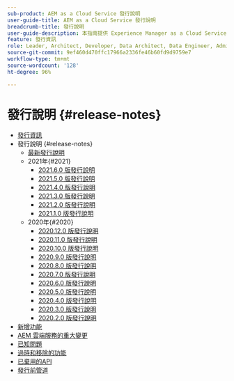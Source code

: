 ```yaml
---
sub-product: AEM as a Cloud Service 發行說明
user-guide-title: AEM as a Cloud Service 發行說明
breadcrumb-title: 發行說明
user-guide-description: 本指南提供 Experience Manager as a Cloud Service 最新版本的重要資訊，包括新增、過時和移除的功能，以及已知問題。
feature: 發行資訊
role: Leader, Architect, Developer, Data Architect, Data Engineer, Admin, User
source-git-commit: 9ef460d470ffc17966a2336fe46b60fd9d9759e7
workflow-type: tm+mt
source-wordcount: '128'
ht-degree: 96%

---
```



# 發行說明 {#release-notes}

+ [發行資訊](/help/release-notes/home.md)
+ 發行說明 {#release-notes}
   + [最新發行說明](/help/release-notes/release-notes-cloud/release-notes-current.md)
   + 2021年{#2021}
      + [2021.6.0 版發行說明](/help/release-notes/release-notes-cloud/2021/release-notes-2021-6-0.md)
      + [2021.5.0 版發行說明](/help/release-notes/release-notes-cloud/2021/release-notes-2021-5-0.md)
      + [2021.4.0 版發行說明](/help/release-notes/release-notes-cloud/2021/release-notes-2021-4-0.md)
      + [2021.3.0 版發行說明](/help/release-notes/release-notes-cloud/2021/release-notes-2021-3-0.md)
      + [2021.2.0 版發行說明](/help/release-notes/release-notes-cloud/2021/release-notes-2021-2-0.md)
      + [2021.1.0 版發行說明](/help/release-notes/release-notes-cloud/2021/release-notes-2021-1-0.md)
   + 2020年{#2020}
      + [2020.12.0 版發行說明](/help/release-notes/release-notes-cloud/2020/release-notes-2020-12-0.md)
      + [2020.11.0 版發行說明](/help/release-notes/release-notes-cloud/2020/release-notes-2020-11-0.md)
      + [2020.10.0 版發行說明](/help/release-notes/release-notes-cloud/2020/release-notes-2020-10-0.md)
      + [2020.9.0 版發行說明](/help/release-notes/release-notes-cloud/2020/release-notes-2020-9-0.md)
      + [2020.8.0 版發行說明](/help/release-notes/release-notes-cloud/2020/release-notes-2020-8-0.md)
      + [2020.7.0 版發行說明](/help/release-notes/release-notes-cloud/2020/release-notes-2020-7-0.md)
      + [2020.6.0 版發行說明](/help/release-notes/release-notes-cloud/2020/release-notes-2020-6-0.md)
      + [2020.5.0 版發行說明](/help/release-notes/release-notes-cloud/2020/release-notes-2020-5-0.md)
      + [2020.4.0 版發行說明](/help/release-notes/release-notes-cloud/2020/release-notes-2020-4-0.md)
      + [2020.3.0 版發行說明](/help/release-notes/release-notes-cloud/2020/release-notes-2020-3-0.md)
      + [2020.2.0 版發行說明](/help/release-notes/release-notes-cloud/2020/release-notes-2020-2-0.md)
+ [新增功能 ](what-is-new.md)
+ [AEM 雲端服務的重大變更](aem-cloud-changes.md)
+ [已知問題](known-issues.md)
+ [過時和移除的功能](deprecated-removed-features.md)
+ [已棄用的API](deprecated-apis.md)
+ [發行前管道](prerelease.md)
